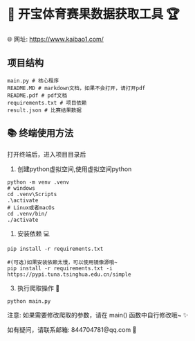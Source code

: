 # 🎉 开宝体育赛果数据获取工具 🏆
🌐 网址: https://www.kaibao1.com/

## 项目结构

```shell
main.py # 核心程序
README.MD # markdown文档，如果不会打开，请打开pdf
README.pdf # pdf文档
requirements.txt # 项目依赖
result.json # 比赛结果数据
```

## 📚  终端使用方法

打开终端后，进入项目目录后

1. 创建python虚拟空间,使用虚拟空间python

```shell
python -m venv .venv
# windows
cd .venv\Scripts
.\activate
# Linux或者macOs
cd .venv/bin/
./activate
```

1. 安装依赖 💻

```shell
pip install -r requirements.txt

#(可选)如果安装依赖太慢，可以使用镜像源哦~
pip install -r requirements.txt -i https://pypi.tuna.tsinghua.edu.cn/simple
```
3. 执行爬取操作 🚀
```shell
python main.py
```

<p>注意: 如果需要修改爬取的参数，请在 main() 函数中自行修改哦~ ✨<p>
<p>如有疑问，请联系邮箱: 844704781@qq.com 💌<p>